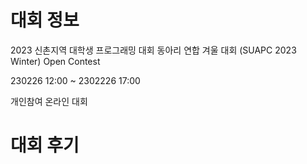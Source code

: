 # 대회 정보
2023 신촌지역 대학생 프로그래밍 대회 동아리 연합 겨울 대회 (SUAPC 2023 Winter) Open Contest

230226 12:00 ~ 2302226 17:00

개인참여 온라인 대회

# 대회 후기
